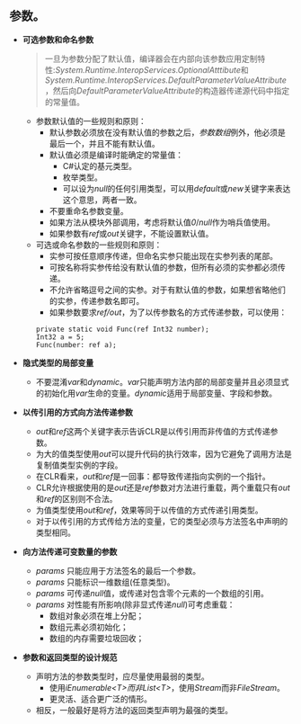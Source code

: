 ## 参数。

* **可选参数和命名参数**
  > 一旦为参数分配了默认值，编译器会在内部向该参数应用定制特性:*System.Runtime.InteropServices.OptionalAtttibute*和*System.Runtime.InteropServices.DefaultParameterValueAttribute*，然后向*DefaultParameterValueAttribute*的构造器传递源代码中指定的常量值。
  * 参数默认值的一些规则和原则：
    * 默认参数必须放在没有默认值的参数之后，*参数数组*例外，他必须是最后一个，并且不能有默认值。
    * 默认值必须是编译时能确定的常量值：
      * C#认定的基元类型。
      * 枚举类型。
      * 可以设为*null*的任何引用类型，可以用*default*或*new*关键字来表达这个意思，两者一致。
    * 不要重命名参数变量。
    * 如果方法从模块外部调用，考虑将默认值*0*/*null*作为哨兵值使用。
    * 如果参数有*ref*或*out*关键字，不能设置默认值。
  * 可选或命名参数的一些规则和原则：
    * 实参可按任意顺序传递，但命名实参只能出现在实参列表的尾部。
    * 可按名称将实参传给没有默认值的参数，但所有必须的实参都必须传递。
    * 不允许省略逗号之间的实参。对于有默认值的参数，如果想省略他们的实参，传递参数名即可。
    * 如果参数要求*ref/out*，为了以传参数名的方式传递参数，可以使用：
    ```
    private static void Func(ref Int32 number);
    Int32 a = 5;
    Func(number: ref a);
    ```

* **隐式类型的局部变量**
  * 不要混淆*var*和*dynamic*。*var*只能声明方法内部的局部变量并且必须显式的初始化用*var*生命的变量。*dynamic*适用于局部变量、字段和参数。

* **以传引用的方式向方法传递参数**
  * *out*和*ref*这两个关键字表示告诉CLR是以传引用而非传值的方式传递参数。
  * 为大的值类型使用*out*可以提升代码的执行效率，因为它避免了调用方法是复制值类型实例的字段。
  * 在CLR看来，*out*和*ref*是一回事：都导致传递指向实例的一个指针。
  * CLR允许根据使用的是*out*还是*ref*参数对方法进行重载，两个重载只有*out*和*ref*的区别则不合法。
  * 为值类型使用*out*和*ref*，效果等同于以传值的方式传递引用类型。
  * 对于以传引用的方式传给方法的变量，它的类型必须与方法签名中声明的类型相同。

* **向方法传递可变数量的参数**
  * *params* 只能应用于方法签名的最后一个参数。
  * *params* 只能标识一维数组(任意类型)。
  * *params* 可传递*null*值，或传递对包含零个元素的一个数组的引用。
  * *params* 对性能有所影响(除非显式传递*null*)可考虑重载：
    * 数组对象必须在堆上分配；
    * 数组元素必须初始化；
    * 数组的内存需要垃圾回收；

* **参数和返回类型的设计规范**
  * 声明方法的参数类型时，应尽量使用最弱的类型。
    * 使用*iEnumerable\<T\>*而非*List\<T\>*，使用*Stream*而非*FileStream*。
    * 更灵活、适合更广泛的情形。
  * 相反，一般最好是将方法的返回类型声明为最强的类型。
